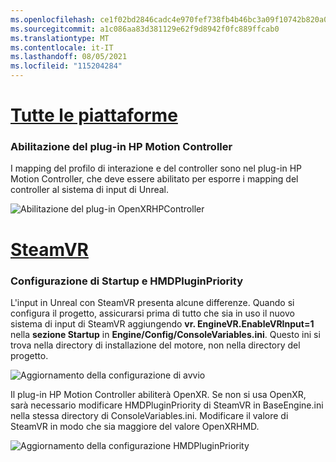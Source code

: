 ```yaml
---
ms.openlocfilehash: ce1f02bd2846cadc4e970fef738fb4b46bc3a09f10742b820a0998491c590c80
ms.sourcegitcommit: a1c086aa83d381129e62f9d8942f0fc889ffcab0
ms.translationtype: MT
ms.contentlocale: it-IT
ms.lasthandoff: 08/05/2021
ms.locfileid: "115204284"
---
```

# <a name="all-platforms"></a>[Tutte le piattaforme](#tab/all)

### <a name="enabling-hp-motion-controller-plugin"></a>Abilitazione del plug-in HP Motion Controller 

I mapping del profilo di interazione e del controller sono nel plug-in HP Motion Controller, che deve essere abilitato per esporre i mapping del controller al sistema di input di Unreal.

![Abilitazione del plug-in OpenXRHPController](../images/reverb-g2-img-01.png)

# <a name="steamvr"></a>[SteamVR](#tab/steamvr)

### <a name="configuring-startup-and-hmdpluginpriority"></a>Configurazione di Startup e HMDPluginPriority

L'input in Unreal con SteamVR presenta alcune differenze.  Quando si configura il progetto, assicurarsi prima di tutto che sia in uso il nuovo sistema di input di SteamVR aggiungendo **vr. EngineVR.EnableVRInput=1** nella **sezione Startup** in **Engine/Config/ConsoleVariables.ini**.  Questo ini si trova nella directory di installazione del motore, non nella directory del progetto.

![Aggiornamento della configurazione di avvio](../images/reverb-g2-img-07.png)

Il plug-in HP Motion Controller abiliterà OpenXR.  Se non si usa OpenXR, sarà necessario modificare HMDPluginPriority di SteamVR in BaseEngine.ini nella stessa directory di ConsoleVariables.ini.  Modificare il valore di SteamVR in modo che sia maggiore del valore OpenXRHMD.

![Aggiornamento della configurazione HMDPluginPriority](../images/reverb-g2-img-08.png)


